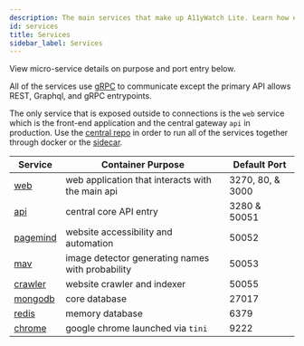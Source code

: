 ```yaml
---
description: The main services that make up A11yWatch Lite. Learn how each one works and how to make the most of it.
id: services
title: Services
sidebar_label: Services
---
```


View micro-service details on purpose and port entry below.

All of the services use [gRPC](https://grpc.io/) to communicate except the primary API allows REST, Graphql, and gRPC entrypoints.

The only service that is exposed outside to connections is the `web` service which is the front-end application and the central gateway `api` in production. Use the [central repo](https://github.com/A11yWatch/a11ywatch) in order to run all of the services together through docker or the [sidecar](https://github.com/A11yWatch/sidecar).

| Service                                             | Container Purpose                                | Default Port     |
| --------------------------------------------------- | ------------------------------------------------ | ---------------- |
| [web](/documentation/web)                           | web application that interacts with the main api | 3270, 80, & 3000 |
| [api](/documentation/api)                           | central core API entry                           | 3280 & 50051     |
| [pagemind](/documentation/pagemind)                 | website accessibility and automation             | 50052            |
| [mav](/documentation/mav)                           | image detector generating names with probability | 50053            |
| [crawler](/documentation/crawler)                   | website crawler and indexer                      | 50055            |
| [mongodb](https://www.mongodb.com)                  | core database                                    | 27017            |
| [redis](https://www.redis.com)                      | memory database                                  | 6379             |
| [chrome](https://github.com/a11ywatch/chrome)       | google chrome launched via `tini`                | 9222             |
